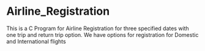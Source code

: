 # Airline_Registration
This is a C Program for Airline Registration for three specified dates with one trip and return trip option. We have options for registration for Domestic and International flights

